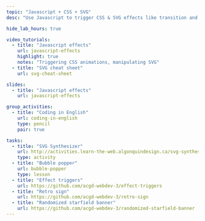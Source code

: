 ```yaml
---
topic: "Javascript + CSS + SVG"
desc: "Use Javascript to trigger CSS & SVG effects like transition and animations."

hide_lab_hours: true

video_tutorials:
  - title: "Javascript effects"
    url: javascript-effects
    highlight: true
    notes: "Triggering CSS animations, manipulating SVG"
  - title: "SVG cheat sheet"
    url: svg-cheat-sheet

slides:
  - title: "Javascript effects"
    url: javascript-effects

group_activities:
  - title: "Coding in English"
    url: coding-in-english
    type: pencil
    pair: true

tasks:
  - title: "SVG Synthesizer"
    url: http://activities.learn-the-web.algonquindesign.ca/svg-synthesizer/
    type: activity
  - title: "Bubble popper"
    url: bubble-popper
    type: lesson
  - title: "Effect triggers"
    url: https://github.com/acgd-webdev-3/effect-triggers
  - title: "Retro sign"
    url: https://github.com/acgd-webdev-3/retro-sign
  - title: "Randomized starfield banner"
    url: https://github.com/acgd-webdev-3/randomized-starfield-banner
---
```

